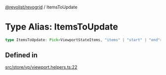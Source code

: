 [@revolist/revogrid](README.md) / ItemsToUpdate

# Type Alias: ItemsToUpdate

```ts
type ItemsToUpdate: Pick<ViewportStateItems, "items" | "start" | "end">;
```

## Defined in

[src/store/vp/viewport.helpers.ts:22](https://github.com/revolist/revogrid/blob/6d16baf0ac19236f5511b0ce2aeccf75326e95c2/src/store/vp/viewport.helpers.ts#L22)
